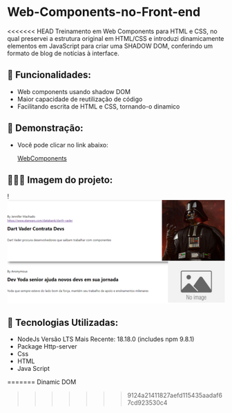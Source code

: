 # Web-Components-no-Front-end

<<<<<<< HEAD
Treinamento em Web Components para HTML e CSS, no qual preservei a estrutura original em HTML/CSS e introduzi dinamicamente elementos em JavaScript para criar uma SHADOW DOM, conferindo um formato de blog de notícias à interface.


## 📱 Funcionalidades: 
- Web components usando shadow DOM
- Maior capacidade de reutilização de código
- Facilitando escrita de HTML e CSS, tornando-o dinamico


## 🤳 Demonstração:
- Você pode clicar no link abaixo:

  [WebComponents]()

## 👩🏻‍💻 Imagem do projeto:


!![Imagem](/assets/img/projeto.png)


## 🤖 Tecnologias Utilizadas:

- NodeJs Versão LTS Mais Recente: 18.18.0 (includes npm 9.8.1)
- Package Http-server
- Css
- HTML
- Java Script

=======
Dinamic DOM 
>>>>>>> 9124a21411827aefd115435aadaf67cd923530c4
